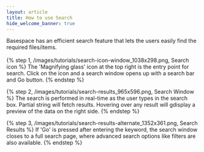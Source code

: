 ```yaml
---
layout: article
title: How to use Search
hide_welcome_banner: true
---
```

Basespace has an efficient search feature that lets the users easily find the required files/items.
<br />
<br />
{% step 1, /images/tutorials/search-icon-window_1038x298.png, Search icon %}
The 'Magnifying glass' icon at the top right is the entry point for search. Click on the icon and a search window opens up with a search bar and Go button.
{% endstep %}

{% step 2, /images/tutorials/search-results_965x596.png, Search Window %}
The search is performed in real-time as the user types in the search box. Partial string will fetch results. Hovering over any result will gdisplay a preview of the data on the right side.
{% endstep %}

{% step 3, /images/tutorials/search-results-alternate_1352x361.png, Search Results %}
If 'Go' is pressed after entering the keyword, the search window closes to a full search page, where advanced search options like filters are also available.
{% endstep %}

